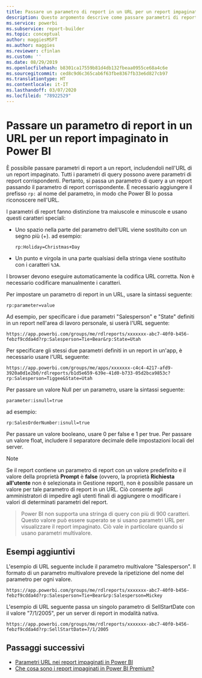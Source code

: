 ```yaml
---
title: Passare un parametro di report in un URL per un report impaginato - Generatore report di Power BI
description: Questo argomento descrive come passare parametri di report a un report, includendoli nell'URL di un report impaginato.
ms.service: powerbi
ms.subservice: report-builder
ms.topic: conceptual
author: maggiesMSFT
ms.author: maggies
ms.reviewer: cfinlan
ms.custom: ''
ms.date: 08/29/2019
ms.openlocfilehash: b8301ca17559b81d4db132fbeaa0955ce68a4c6e
ms.sourcegitcommit: ced8c9d6c365cab6f63fbe8367fb33e6d827cb97
ms.translationtype: HT
ms.contentlocale: it-IT
ms.lasthandoff: 03/07/2020
ms.locfileid: "78922529"
---
```

# <a name="pass-a-report-parameter-in-a-url-for-a-paginated-report-in-power-bi"></a>Passare un parametro di report in un URL per un report impaginato in Power BI 

È possibile passare parametri di report a un report, includendoli nell'URL di un report impaginato. Tutti i parametri di query possono avere parametri di report corrispondenti. Pertanto, si passa un parametro di query a un report passando il parametro di report corrispondente. È necessario aggiungere il prefisso `rp:` al nome del parametro, in modo che Power BI lo possa riconoscere nell'URL. 

I parametri di report fanno distinzione tra maiuscole e minuscole e usano questi caratteri speciali: 

- Uno spazio nella parte del parametro dell'URL viene sostituito con un segno più (+).  ad esempio: 

    ```rp:Holiday=Christmas+Day```

- Un punto e virgola in una parte qualsiasi della stringa viene sostituito con i caratteri `%3A`.

I browser devono eseguire automaticamente la codifica URL corretta. Non è necessario codificare manualmente i caratteri. 

Per impostare un parametro di report in un URL, usare la sintassi seguente: 

```
rp:parameter=value
```

Ad esempio, per specificare i due parametri "Salesperson" e "State" definiti in un report nell'area di lavoro personale, si userà l'URL seguente: 

```
https://app.powerbi.com/groups/me/rdlreports/xxxxxxx-abc7-40f0-b456-febzf9cdda4d?rp:Salesperson=Tie+Bear&rp:State=Utah 
```

Per specificare gli stessi due parametri definiti in un report in un'app, è necessario usare l'URL seguente: 

```
https://app.powerbi.com/groups/me/apps/xxxxxxx-c4c4-4217-afd9-3920a0d1e2b0/rdlreports/b1d5e659-639e-41d0-b733-05d2bca9853c?rp:Salesperson=Tiggee&State=Utah 
```

Per passare un valore Null per un parametro, usare la sintassi seguente: 

```
parameter:isnull=true
```

ad esempio:

```
rp:SalesOrderNumber:isnull=true
```

Per passare un valore booleano, usare 0 per false e 1 per true. Per passare un valore float, includere il separatore decimale delle impostazioni locali del server.

> [!NOTE]
> Se il report contiene un parametro di report con un valore predefinito e il valore della proprietà **Prompt** è **false** (ovvero, la proprietà **Richiesta all'utente** non è selezionata in Gestione report), non è possibile passare un valore per tale parametro di report in un URL. Ciò consente agli amministratori di impedire agli utenti finali di aggiungere o modificare i valori di determinati parametri del report.

> Power BI non supporta una stringa di query con più di 900 caratteri.  Questo valore può essere superato se si usano parametri URL per visualizzare il report impaginato.  Ciò vale in particolare quando si usano parametri multivalore.

## <a name="additional-examples"></a>Esempi aggiuntivi 

L'esempio di URL seguente include il parametro multivalore "Salesperson". Il formato di un parametro multivalore prevede la ripetizione del nome del parametro per ogni valore. 

```
https://app.powerbi.com/groups/me/rdlreports/xxxxxxx-abc7-40f0-b456-febzf9cdda4d?rp:Salesperson=Tie+Bear&rp:Salesperson=Mickey 
```

L'esempio di URL seguente passa un singolo parametro di SellStartDate con il valore "7/1/2005", per un server di report in modalità nativa.

```
https://app.powerbi.com/groups/me/rdlreports/xxxxxxx-abc7-40f0-b456-febzf9cdda4d?rp:SellStartDate=7/1/2005
```

## <a name="next-steps"></a>Passaggi successivi

- [Parametri URL nei report impaginati in Power BI](report-builder-url-parameters.md)
- [Che cosa sono i report impaginati in Power BI Premium?](paginated-reports-report-builder-power-bi.md)

